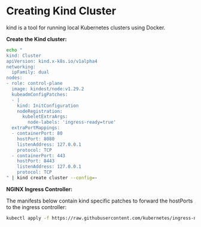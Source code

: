 # Creating Kind Cluster
kind is a tool for running local Kubernetes clusters using Docker.

**Create the Kind cluster:**
```bash
echo "
kind: Cluster
apiVersion: kind.x-k8s.io/v1alpha4
networking:
  ipFamily: dual
nodes:
- role: control-plane
  image: kindest/node:v1.29.2
  kubeadmConfigPatches:
  - |
    kind: InitConfiguration
    nodeRegistration:
      kubeletExtraArgs:
        node-labels: 'ingress-ready=true'
  extraPortMappings:
  - containerPort: 80
    hostPort: 8080
    listenAddress: 127.0.0.1
    protocol: TCP
  - containerPort: 443
    hostPort: 8443
    listenAddress: 127.0.0.1
    protocol: TCP
" | kind create cluster --config=-
```

**NGINX Ingress Controller:**

The manifests below contain kind specific patches to forward the hostPorts to the ingress controller:

```bash
kubectl apply -f https://raw.githubusercontent.com/kubernetes/ingress-nginx/main/deploy/static/provider/kind/deploy.yaml
```